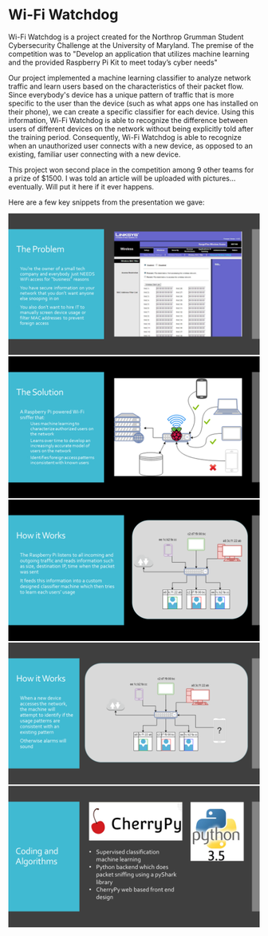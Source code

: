﻿# Wi-Fi Watchdog
Wi-Fi Watchdog is a project created for the Northrop Grumman Student Cybersecurity Challenge at the University of Maryland. The premise of the competition was to "Develop an application that utilizes machine learning and the provided Raspberry Pi Kit to meet today’s cyber needs"

Our project implemented a machine learning classifier to analyze network traffic and learn users based on the characteristics of their packet flow. Since everybody's device has a unique pattern of traffic that is more specific to the user than the device (such as what apps one has installed on their phone), we can create a specific classifier for each device. Using this information, Wi-Fi Watchdog is able to recognize the difference between users of different devices on the network without being explicitly told after the training period. Consequently, Wi-Fi Watchdog is able to recognize when an unauthorized user connects with a new device, as opposed to an existing, familiar user connecting with a new device. 

This project won second place in the competition among 9 other teams for a prize of $1500. I was told an article will be uploaded with pictures... eventually. Will put it here if it ever happens.

Here are a few key snippets from the presentation we gave:

![](https://github.com/mtaost/WiFi-Watchdog/blob/master/powerpoint_slides/Slide2.PNG?raw=true)
 ![](https://github.com/mtaost/WiFi-Watchdog/blob/master/powerpoint_slides/Slide3.PNG?raw=true)![](https://github.com/mtaost/WiFi-Watchdog/blob/master/powerpoint_slides/Slide4.PNG?raw=true)![](https://github.com/mtaost/WiFi-Watchdog/blob/master/powerpoint_slides/Slide5.PNG?raw=true)![](https://github.com/mtaost/WiFi-Watchdog/blob/master/powerpoint_slides/Slide6.PNG?raw=true)
